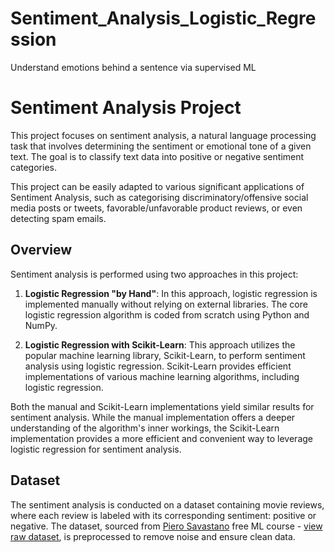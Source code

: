 # Sentiment_Analysis_Logistic_Regression
Understand emotions behind a sentence via supervised ML

# Sentiment Analysis Project

This project focuses on sentiment analysis, a natural language processing task that involves determining the sentiment or emotional tone of a given text. The goal is to classify text data into positive or negative sentiment categories.

This project can be easily adapted to various significant applications of Sentiment Analysis, such as categorising discriminatory/offensive social media posts or tweets, favorable/unfavorable product reviews, or even detecting spam emails.

## Overview

Sentiment analysis is performed using two approaches in this project:

1. **Logistic Regression "by Hand"**: In this approach, logistic regression is implemented manually without relying on external libraries. The core logistic regression algorithm is coded from scratch using Python and NumPy.

2. **Logistic Regression with Scikit-Learn**: This approach utilizes the popular machine learning library, Scikit-Learn, to perform sentiment analysis using logistic regression. Scikit-Learn provides efficient implementations of various machine learning algorithms, including logistic regression.

Both the manual and Scikit-Learn implementations yield similar results for sentiment analysis. While the manual implementation offers a deeper understanding of the algorithm's inner workings, the Scikit-Learn implementation provides a more efficient and convenient way to leverage logistic regression for sentiment analysis.

## Dataset

The sentiment analysis is conducted on a dataset containing movie reviews, where each review is labeled with its corresponding sentiment: positive or negative. The dataset, sourced from [Piero Savastano](https://github.com/pieroit) free ML course - [view raw dataset](https://raw.githubusercontent.com/pieroit/corso_ml_python_youtube_pollo/master/movie_review.csv), is preprocessed to remove noise and ensure clean data.
